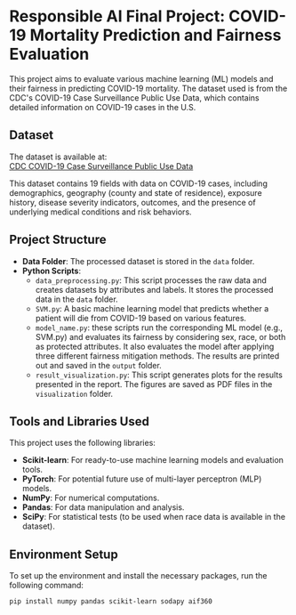 # Responsible AI Final Project: COVID-19 Mortality Prediction and Fairness Evaluation

This project aims to evaluate various machine learning (ML) models and their fairness in predicting COVID-19 mortality. The dataset used is from the CDC's COVID-19 Case Surveillance Public Use Data, which contains detailed information on COVID-19 cases in the U.S.

## Dataset
The dataset is available at:  
[CDC COVID-19 Case Surveillance Public Use Data](https://data.cdc.gov/Case-Surveillance/COVID-19-Case-Surveillance-Public-Use-Data-with-Ge/n8mc-b4w4/about_data)

This dataset contains 19 fields with data on COVID-19 cases, including demographics, geography (county and state of residence), exposure history, disease severity indicators, outcomes, and the presence of underlying medical conditions and risk behaviors.

## Project Structure
- **Data Folder**: The processed dataset is stored in the `data` folder.
- **Python Scripts**:
  - `data_preprocessing.py`: This script processes the raw data and creates datasets by attributes and labels. It stores the processed data in the `data` folder.
  - `SVM.py`: A basic machine learning model that predicts whether a patient will die from COVID-19 based on various features.
  - `model_name.py`: these scripts run the corresponding ML model (e.g., SVM.py) and evaluates its fairness by considering sex, race, or both as protected attributes. It also evaluates the model after applying three different fairness mitigation methods. The results are printed out and saved in the `output` folder.
  - `result_visualization.py`: This script generates plots for the results presented in the report. The figures are saved as PDF files in the `visualization` folder.

## Tools and Libraries Used
This project uses the following libraries:
- **Scikit-learn**: For ready-to-use machine learning models and evaluation tools.
- **PyTorch**: For potential future use of multi-layer perceptron (MLP) models.
- **NumPy**: For numerical computations.
- **Pandas**: For data manipulation and analysis.
- **SciPy**: For statistical tests (to be used when race data is available in the dataset).

## Environment Setup
To set up the environment and install the necessary packages, run the following command:

```bash
pip install numpy pandas scikit-learn sodapy aif360
